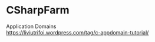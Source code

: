 # CSharpFarm

Application Domains
<br />
https://liviutrifoi.wordpress.com/tag/c-appdomain-tutorial/
